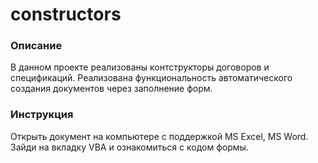 # constructors

### Описание 
В данном проекте реализованы контструкторы договоров и спецификаций.
Реализована функциональность автоматического создания документов через заполнение форм.


### Инструкция 
Открыть документ на компьютере с поддержкой MS Excel, MS Word.
Зайди на вкладку VBA и ознакомиться с кодом формы.
